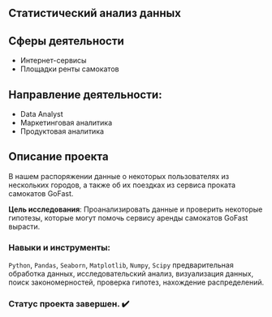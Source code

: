## Статистический анализ данных

## Сферы деятельности
* Интернет-сервисы
* Площадки ренты самокатов

## Направление деятельности:
- Data Analyst
- Маркетинговая аналитика
- Продуктовая аналитика

## Описание проекта

В нашем распоряжении данные о некоторых пользователях из нескольких городов, а также об их поездках из сервиса проката самокатов GoFast.

**Цель исследования**:
Проанализировать данные и проверить некоторые гипотезы, которые могут помочь сервису аренды самокатов GoFast вырасти.

### Навыки и инструменты:
`Python`, `Pandas`, `Seaborn`, `Matplotlib`, `Numpy`, `Scipy`
предварительная обработка данных, исследовательский анализ, визуализация данных, поиск закономерностей, проверка гипотез, нахождение распределений.

### Статус проекта завершен. :heavy_check_mark:
